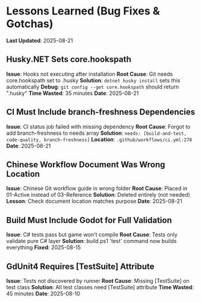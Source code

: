 # Lessons Learned (Bug Fixes & Gotchas)
**Last Updated**: 2025-08-21

## Husky.NET Sets core.hookspath
**Issue**: Hooks not executing after installation
**Root Cause**: Git needs core.hookspath set to .husky
**Solution**: `dotnet husky install` sets this automatically
**Debug**: `git config --get core.hookspath` should return ".husky"
**Time Wasted**: 35 minutes
**Date**: 2025-08-21

## CI Must Include branch-freshness Dependencies
**Issue**: CI status job failed with missing dependency
**Root Cause**: Forgot to add branch-freshness to needs array
**Solution**: `needs: [build-and-test, code-quality, branch-freshness]`
**Location**: `.github/workflows/ci.yml:278`
**Date**: 2025-08-21

## Chinese Workflow Document Was Wrong Location
**Issue**: Chinese Git workflow guide in wrong folder
**Root Cause**: Placed in 01-Active instead of 03-Reference
**Solution**: Deleted entirely (not needed)
**Lesson**: Check document location matches purpose
**Date**: 2025-08-21

## Build Must Include Godot for Full Validation
**Issue**: C# tests pass but game won't compile
**Root Cause**: Tests only validate pure C# layer
**Solution**: build.ps1 'test' command now builds everything
**Fixed**: 2025-08-15

## GdUnit4 Requires [TestSuite] Attribute
**Issue**: Tests not discovered by runner
**Root Cause**: Missing [TestSuite] on test class
**Solution**: All test classes need [TestSuite] attribute
**Time Wasted**: 45 minutes
**Date**: 2025-08-10